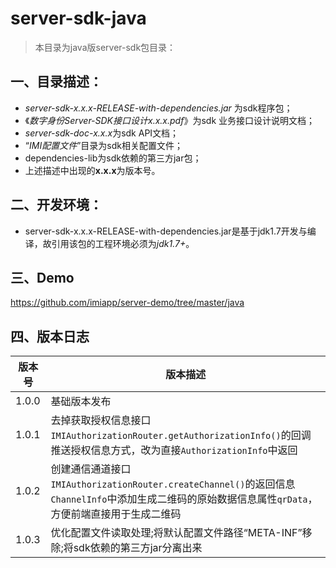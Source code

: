 # server-sdk-java

> 本目录为java版server-sdk包目录：

## 一、目录描述：

- *server-sdk-x.x.x-RELEASE-with-dependencies.jar* 为sdk程序包；
- 《*数字身份Server-SDK接口设计x.x.x.pdf*》为sdk 业务接口设计说明文档；
- *server-sdk-doc-x.x.x*为sdk API文档；
- “*IMI配置文件*”目录为sdk相关配置文件；
- dependencies-lib为sdk依赖的第三方jar包；
- 上述描述中出现的**x.x.x**为版本号。

## 二、开发环境：

- server-sdk-x.x.x-RELEASE-with-dependencies.jar是基于jdk1.7开发与编译，故引用该包的工程环境必须为*jdk1.7+*。

## 三、Demo

https://github.com/imiapp/server-demo/tree/master/java

## 四、版本日志

  | 版本号   | 版本描述                                     |
  | ----- | ---------------------------------------- |
  | 1.0.0 | 基础版本发布                                   |
  | 1.0.1 | 去掉获取授权信息接口`IMIAuthorizationRouter.getAuthorizationInfo()`的回调推送授权信息方式，改为直接`AuthorizationInfo`中返回 |
  | 1.0.2 | 创建通信通道接口`IMIAuthorizationRouter.createChannel()`的返回信息`ChannelInfo`中添加生成二维码的原始数据信息属性`qrData`，方便前端直接用于生成二维码 |
  | 1.0.3 | 优化配置文件读取处理;将默认配置文件路径“META-INF”移除;将sdk依赖的第三方jar分离出来 |

